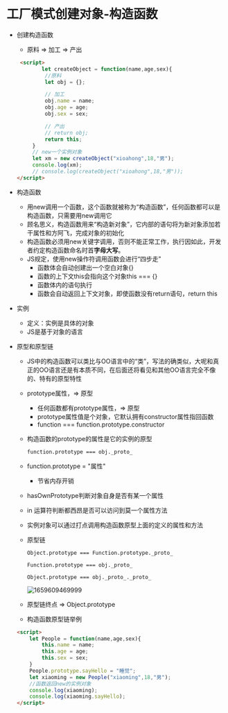 # 工厂模式创建对象-构造函数

* 创建构造函数

  * 原料 => 加工 => 产出

  ```html
   <script>
          let createObject = function(name,age,sex){
           //原料
           let obj = {};
  
           // 加工
           obj.name = name;
           obj.age = age;
           obj.sex = sex;
  
           // 产出
           // return obj;
           return this;
       }
       // new一个实例对象
       let xm = new createObject("xioahong",18,"男");
       console.log(xm);
       // console.log(createObject("xioahong",18,"男"));
  </script>
  ```

* 构造函数

  * 用new调用一个函数，这个函数就被称为“构造函数”，任何函数都可以是构造函数，只需要用new调用它
  * 顾名思义，构造函数用来“构造新对象”，它内部的语句将为新对象添加若干属性和方阿飞，完成对象的初始化
  * 构造函数必须用new关键字调用，否则不能正常工作，执行因如此，开发者约定构造函数命名时首**字母大写**。
  * JS规定，使用new操作符调用函数会进行“四步走”
    * 函数体会自动创建出一个空白对象{}
    * 函数的上下文this会指向这个对象this === {}
    * 函数体内的语句执行
    * 函数会自动返回上下文对象，即使函数没有return语句，return this

* 实例

  * 定义：实例是具体的对象
  * JS是基于对象的语言

* 原型和原型链

  * JS中的构造函数可以类比与OO语言中的“类”，写法的确类似，大呢和真正的OO语言还是有本质不同，在后面还将看见和其他OO语言完全不像的、特有的原型特性

  * prototype属性，=> 原型

    * 任何函数都有prototype属性，=> 原型
    * prototype属性值是个对象，它默认拥有constructor属性指回函数
    * function === function.prototype.constructor

  * 构造函数的prototype的属性是它的实例的原型

    ```html
    function.prototype === obj._proto_
    ```

  * function.prototype = "属性"

    * 节省内存开销

  * hasOwnPrototype判断对象自身是否有某一个属性

  * in  运算符判断都西昂是否可以访问到莫一个属性方法

  * 实例对象可以通过打点调用构造函数原型上面的定义的属性和方法

  * 原型链

    ```
    Object.prototype === Function.prototype._proto_ 
    ```

    ```
    Function.prototype === obj._proto_
    ```

    ```
    Object.prototype === obj._proto_._proto_
    ```

    ![1659609469999](C:\Users\Administrator\AppData\Roaming\Typora\typora-user-images\1659609469999.png)

  * 原型链终点 => Object.prototype

  * 构造函数原型链举例

  ```html
  <script>
      let People = function(name,age,sex){
          this.name = name;
          this.age = age;
          this.sex = sex;
      }
      People.prototype.sayHello = "睡觉";
      let xiaoming = new People("xiaoming",18,"男");
      //函数返回new的实例对象
      console.log(xiaoming);
      console.log(xiaoming.sayHello);
  </script>
  ```

  